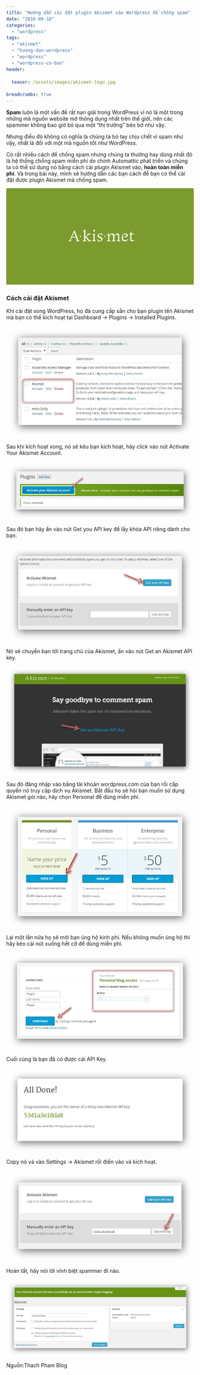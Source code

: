 ```yaml
---
title: "Hướng dẫn cài đặt plugin Akismet vào Wordpress để chống spam"
date: "2016-09-18"
categories: 
  - "wordpress"
tags: 
  - "akismet"
  - "huong-dan-wordpress"
  - "wordpress"
  - "wordpress-co-ban"
header:
  
  teaser: /assets/images/akismet-logo.jpg

breadcrumbs: true
---
```


**Spam** luôn là một vấn đề rất nan giải trong WordPress vì nó là một trong những mã nguồn website mở thông dụng nhất trên thế giới, nên các spammer không bao giờ bỏ qua một “thị trường” béo bở như vậy.

Nhưng điều đó không có nghĩa là chúng ta bó tay chịu chết vì spam như vậy, nhất là đối với một mã nguồn tốt như WordPress.

Có rất nhiều cách để chống spam nhưng chúng ta thường hay dùng nhất đó là hệ thống chống spam miễn phí do chính Automattic phát triển và chúng ta có thể sử dụng nó bằng cách cài plugin Akismet vào, **hoàn toàn miễn phí**. Và trong bài này, mình sẽ hướng dẫn các bạn cách để bạn có thể cài đặt được plugin Akismet mà chống spam.

![akismet-logo](/assets/images/akismet-logo.jpg)

### Cách cài đặt Akismet

Khi cài đặt xong WordPress, họ đã cung cấp sẵn cho bạn plugin tên Akismet mà bạn có thể kích hoạt tại Dashboard -> Plugins -> Installed Plugins.

![cai-dat-akismet-1](/assets/images/cai-dat-akismet-1.jpg)

Sau khi kích hoạt xong, nó sẽ kêu bạn kích hoạt, hãy click vào nút Activate Your Akismet Account.

![cai-dat-akismet-02](/assets/images/cai-dat-akismet-02.jpg)

Sau đó bạn hãy ấn vào nút Get you API key để lấy khóa API riêng dành cho bạn.

![cai-dat-akismet-03](/assets/images/cai-dat-akismet-03.jpg)

Nó sẽ chuyển bạn tới trang chủ của Akismet, ấn vào nút Get an Akismet API key.

![cai-dat-akismet-04](/assets/images/cai-dat-akismet-04.jpg)

Sau đó đăng nhập vào bằng tài khoản wordpress.com của bạn rồi cấp quyền nó truy cập dịch vụ Akismet. Bắt đầu họ sẽ hỏi bạn muốn sử dụng Akismet gói nào, hãy chọn Personal để dùng miễn phí.

![cai-dat-akismet-05](/assets/images/cai-dat-akismet-05.jpg)

Lại một lần nữa họ sẽ mời bạn ủng hộ kinh phí. Nếu không muốn ủng hộ thì hãy kéo cái nút xuống hết cỡ để dùng miễn phí.

![cai-dat-akismet-06](/assets/images/cai-dat-akismet-06.jpg)

Cuối cùng là bạn đã có được cái API Key.

![cai-dat-akismet-07](/assets/images/cai-dat-akismet-07.jpg)

Copy nó và vào Settings -> Akismet rồi điền vào và kích hoạt.

![cai-dat-akismet-08](/assets/images/cai-dat-akismet-08.jpg)

Hoàn tất, hãy nói lời vĩnh biệt spammer đi nào.

![cai-dat-akismet-10](/assets/images/cai-dat-akismet-10.jpg)

Nguồn:Thach Pham Blog
